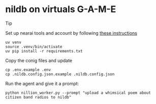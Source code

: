 # nildb on virtuals G-A-M-E

> [!Tip]
> Set up nearai tools and account by following [these instructions](https://docs.near.ai/agents/quickstart/#pre-requisites)

```shell
uv venv
source .venv/bin/activate
uv pip install -r requirements.txt
```
Copy the conig files and update
```shell
cp .env.example .env
cp .nildb.config.json.example .nildb.config.json
```

Run the agent and give it a prompt:
```shell
python nillion_worker.py --prompt "upload a whimsical poem about citizen band radios to nildb"
```

